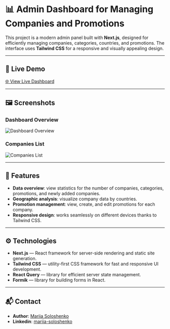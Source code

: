 # 📊 Admin Dashboard for Managing Companies and Promotions

This project is a modern admin panel built with **Next.js**, designed for efficiently managing companies, categories, countries, and promotions. The interface uses **Tailwind CSS** for a responsive and visually appealing design.

---

## 🔗 Live Demo

[🌐 View Live Dashboard](https://next-js-six-blond.vercel.app/dashboard)

---

## 🖼️ Screenshots

### Dashboard Overview
![Dashboard Overview](/screenshots/dashboard.png)

### Companies List
![Companies List](/screenshots/companies.png)

---

## 🚀 Features

- **Data overview**: view statistics for the number of companies, categories, promotions, and newly added companies.  
- **Geographic analysis**: visualize company data by countries.  
- **Promotion management**: view, create, and edit promotions for each company.  
- **Responsive design**: works seamlessly on different devices thanks to Tailwind CSS.

---

## ⚙️ Technologies

- **Next.js** — React framework for server-side rendering and static site generation.  
- **Tailwind CSS** — utility-first CSS framework for fast and responsive UI development.  
- **React Query** — library for efficient server state management.  
- **Formik** — library for building forms in React.

---

## 📬 Contact

- **Author**: [Mariia Soloshenko](https://github.com/your-username)  
- **Linkedin**: [mariia-soloshenko](https://www.linkedin.com/in/mariia-soloshenko/)